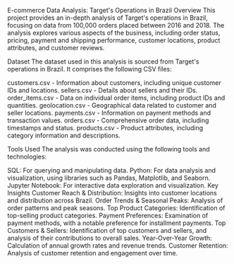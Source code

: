 E-commerce Data Analysis: Target's Operations in Brazil
Overview
This project provides an in-depth analysis of Target's operations in Brazil, focusing on data from 100,000 orders placed between 2016 and 2018. The analysis explores various aspects of the business, including order status, pricing, payment and shipping performance, customer locations, product attributes, and customer reviews.

Dataset
The dataset used in this analysis is sourced from Target's operations in Brazil. It comprises the following CSV files:

customers.csv - Information about customers, including unique customer IDs and locations.
sellers.csv - Details about sellers and their IDs.
order_items.csv - Data on individual order items, including product IDs and quantities.
geolocation.csv - Geographical data related to customer and seller locations.
payments.csv - Information on payment methods and transaction values.
orders.csv - Comprehensive order data, including timestamps and status.
products.csv - Product attributes, including category information and descriptions.

Tools Used
The analysis was conducted using the following tools and technologies:

SQL: For querying and manipulating data.
Python: For data analysis and visualization, using libraries such as Pandas, Matplotlib, and Seaborn.
Jupyter Notebook: For interactive data exploration and visualization.
Key Insights
Customer Reach & Distribution: Insights into customer locations and distribution across Brazil.
Order Trends & Seasonal Peaks: Analysis of order patterns and peak seasons.
Top Product Categories: Identification of top-selling product categories.
Payment Preferences: Examination of payment methods, with a notable preference for installment payments.
Top Customers & Sellers: Identification of top customers and sellers, and analysis of their contributions to overall sales.
Year-Over-Year Growth: Calculation of annual growth rates and revenue trends.
Customer Retention: Analysis of customer retention and engagement over time.
